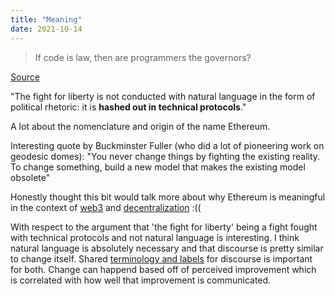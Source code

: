```yaml
---
title: "Meaning"
date: 2021-10-14
---
```


> If code is law, then are programmers the governors?

[Source](https://kernel.community/en/learn/module-1/meaning)

"The fight for liberty is not conducted with natural language in the form of political rhetoric: it is **hashed out in technical protocols**."

A lot about the nomenclature and origin of the name Ethereum.

Interesting quote by Buckminster Fuller (who did a lot of pioneering work on geodesic domes): "You never change things by fighting the existing reality. To change something, build a new model that makes the existing model obsolete"

Honestly thought this bit would talk more about why Ethereum is meaningful in the context of [web3](toc/web3.md) and [decentralization](thoughts/decentralization.md) :((

With respect to the argument that 'the fight for liberty' being a fight fought with technical protocols and not natural language is interesting. I think natural language is absolutely necessary and that discourse is pretty similar to change itself. Shared [terminology and labels](thoughts/labels-and-quantization.md) for discourse is important for both. Change can happend based off of perceived improvement which is correlated with how well that improvement is communicated.